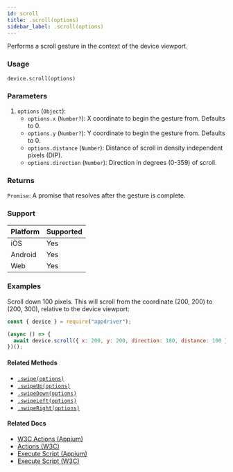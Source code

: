 ```yaml
---
id: scroll
title: .scroll(options)
sidebar_label: .scroll(options) 
---
```


Performs a scroll gesture in the context of the device viewport.

### Usage

```text
device.scroll(options)
```

### Parameters

1. `options` (`Object`):
    - `options.x` (`Number?`): X coordinate to begin the gesture from. Defaults to 0.
    - `options.y` (`Number?`): Y coordinate to begin the gesture from. Defaults to 0.
    - `options.distance` (`Number`): Distance of scroll in density independent pixels (DIP).
    - `options.direction` (`Number`): Direction in degrees (0-359) of scroll.

### Returns

`Promise`: A promise that resolves after the gesture is complete.

### Support

| Platform | Supported |
| -------- | --------- |
| iOS      | Yes       |
| Android  | Yes       |
| Web      | Yes       |

### Examples

Scroll down 100 pixels. This will scroll from the coordinate (200, 200) to (200, 300), relative to the device viewport:

```javascript
const { device } = require("appdriver");

(async () => {
  await device.scroll({ x: 200, y: 200, direction: 180, distance: 100 });
})();
```

#### Related Methods

- [`.swipe(options)`](./swipe.md)
- [`.swipeUp(options)`](./swipeUp.md)
- [`.swipeDown(options)`](./swipeDown.md)
- [`.swipeLeft(options)`](./swipeLeft.md)
- [`.swipeRight(options)`](./swipeRight.md)

#### Related Docs

- [W3C Actions (Appium)](http://appium.io/docs/en/commands/interactions/actions/)
- [Actions (W3C)](https://www.w3.org/TR/webdriver/#actions)
- [Execute Script (Appium)](http://appium.io/docs/en/commands/web/execute/)
- [Execute Script (W3C)](https://www.w3.org/TR/webdriver/#dfn-execute-script)